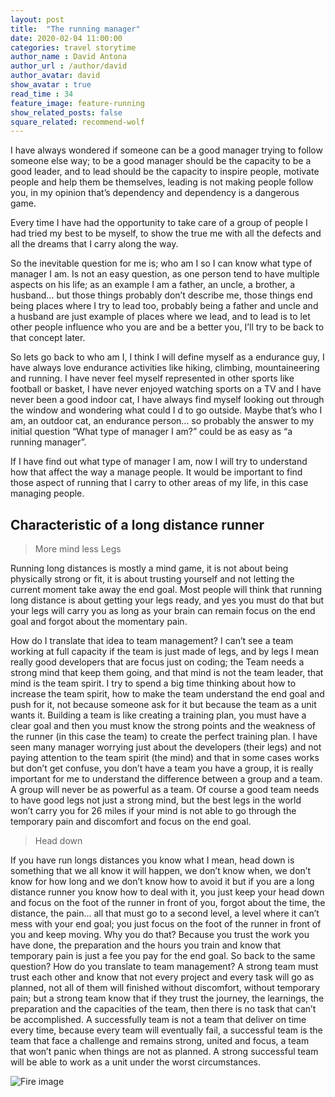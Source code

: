 ```yaml
---
layout: post
title:  "The running manager"
date: 2020-02-04 11:00:00
categories: travel storytime
author_name : David Antona
author_url : /author/david
author_avatar: david
show_avatar : true
read_time : 34
feature_image: feature-running
show_related_posts: false
square_related: recommend-wolf
---
```

I have always wondered if someone can be a good manager trying to follow someone else way; to be a good manager should be the capacity to be a good leader, and to lead should be the capacity to inspire people, motivate people and help them be themselves, leading is not making people follow you, in my opinion that’s dependency and dependency is a dangerous game.

Every time I have had the opportunity to take care of a group of people I had tried my best to be myself, to show the true me with all the defects and all the dreams that I carry along the way.

So the inevitable question for me is; who am I so I can know what type of manager I am. Is not an easy question, as one person tend to have multiple aspects on his life; as an example I am a father, an uncle, a brother, a husband… but those things probably don’t describe me, those things end being places where I try to lead too, probably being a father and uncle and a husband are just example of places where we lead, and to lead is to let other people influence who you are and be a better you, I’ll try to be back to that concept later.

So lets go back to who am I, I think I will define myself as a endurance guy, I have always love endurance activities like hiking, climbing, mountaineering and running. I have never feel myself represented in other sports like football or basket, I have never enjoyed watching sports on a TV and I have never been a good indoor cat, I have always find myself looking out through the window and wondering what could I d to go outside. Maybe that’s who I am, an outdoor cat, an endurance person… so probably the answer to my initial question “What type of manager I am?” could be as easy as “a running manager”.

If I have find out what type of manager I am, now I will try to understand how that affect the way a manage people. It would be important to find those aspect of running that I carry to other areas of my life, in this case managing people.

## Characteristic of a long distance runner

> More mind less Legs

Running long distances is mostly a mind game, it is not about being physically strong or fit, it is about trusting yourself and not letting the current moment take away the end goal. Most people will think that running long distance is about getting your legs ready, and yes you must do that but your legs will carry you as long as your brain can remain focus on the end goal and forgot about the momentary pain.

How do I translate that idea to team management? I can’t see a team working at full capacity if the team is just made of legs, and by legs I mean really good developers that are focus just on coding; the Team needs a strong mind that keep them going, and that mind is not the team leader, that mind is the team spirit. I try to spend a big time thinking about how to increase the team spirit, how to make the team understand the end goal and push for it, not because someone ask for it but because the team as a unit wants it. Building a team is like creating a training plan, you must have a clear goal and then you must know the strong points and the weakness of the runner (in this case the team) to create the perfect training plan.
I have seen many manager worrying just about the developers (their legs) and not paying attention to the team spirit (the mind) and that in some cases works but don’t get confuse, you don’t have a team you have a group, it is really important for me to understand the difference between a group and a team. A group will never be as powerful as a team. 
Of course a good team needs to have good legs not just a strong mind, but the best legs in the world won’t carry you for 26 miles if your mind is not able to go through the temporary pain and discomfort and focus on the end goal.

> Head down

If you have run longs distances you know what I mean, head down is something that we all know it will happen, we don’t know when, we don’t know for how long and we don’t know how to avoid it but if you are a long distance runner you know how to deal with it, you just keep your head down and focus on the foot of the runner in front of you, forgot about the time, the distance, the pain… all that must go to a second level, a level where it can’t mess with your end goal; you just focus on the foot of the runner in front of you and keep moving. Why you do that? Because you trust the work you have done, the preparation and the hours you train and know that temporary pain is just a fee you pay for the end goal.
So back to the same question? How do you translate to team management? A strong team must trust each other and know that not every project and every task will go as planned, not all of them will finished without discomfort, without temporary pain; but a strong team know that if they trust the journey, the learnings, the preparation and the capacities of the team, then there is no task that can’t be accomplished.
A successfully team  is not a team that deliver on time every time, because every team will eventually fail, a successful team is the team that face a challenge and remains strong, united and focus, a team that won’t panic when things are not as planned. A strong successful team will be able to work as a unit under the worst circumstances. 


![Fire image]({{site.url}}/{{site.baseurl}}img/post-assets/grow.jpg)

